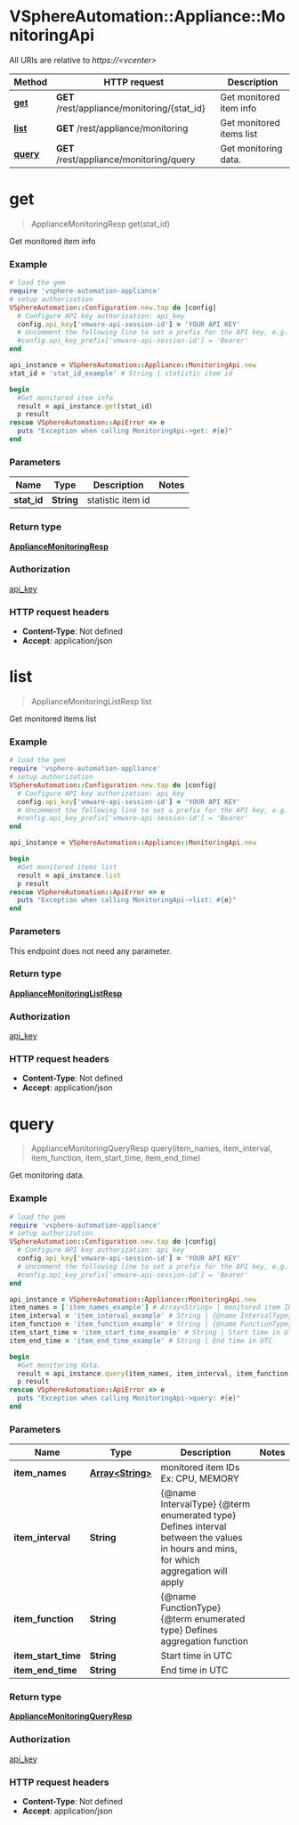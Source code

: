 # VSphereAutomation::Appliance::MonitoringApi

All URIs are relative to *https://&lt;vcenter&gt;*

Method | HTTP request | Description
------------- | ------------- | -------------
[**get**](MonitoringApi.md#get) | **GET** /rest/appliance/monitoring/{stat_id} | Get monitored item info
[**list**](MonitoringApi.md#list) | **GET** /rest/appliance/monitoring | Get monitored items list
[**query**](MonitoringApi.md#query) | **GET** /rest/appliance/monitoring/query | Get monitoring data.


# **get**
> ApplianceMonitoringResp get(stat_id)

Get monitored item info

### Example
```ruby
# load the gem
require 'vsphere-automation-appliance'
# setup authorization
VSphereAutomation::Configuration.new.tap do |config|
  # Configure API key authorization: api_key
  config.api_key['vmware-api-session-id'] = 'YOUR API KEY'
  # Uncomment the following line to set a prefix for the API key, e.g. 'Bearer' (defaults to nil)
  #config.api_key_prefix['vmware-api-session-id'] = 'Bearer'
end

api_instance = VSphereAutomation::Appliance::MonitoringApi.new
stat_id = 'stat_id_example' # String | statistic item id

begin
  #Get monitored item info
  result = api_instance.get(stat_id)
  p result
rescue VSphereAutomation::ApiError => e
  puts "Exception when calling MonitoringApi->get: #{e}"
end
```

### Parameters

Name | Type | Description  | Notes
------------- | ------------- | ------------- | -------------
 **stat_id** | **String**| statistic item id | 

### Return type

[**ApplianceMonitoringResp**](ApplianceMonitoringResp.md)

### Authorization

[api_key](../README.md#api_key)

### HTTP request headers

 - **Content-Type**: Not defined
 - **Accept**: application/json



# **list**
> ApplianceMonitoringListResp list

Get monitored items list

### Example
```ruby
# load the gem
require 'vsphere-automation-appliance'
# setup authorization
VSphereAutomation::Configuration.new.tap do |config|
  # Configure API key authorization: api_key
  config.api_key['vmware-api-session-id'] = 'YOUR API KEY'
  # Uncomment the following line to set a prefix for the API key, e.g. 'Bearer' (defaults to nil)
  #config.api_key_prefix['vmware-api-session-id'] = 'Bearer'
end

api_instance = VSphereAutomation::Appliance::MonitoringApi.new

begin
  #Get monitored items list
  result = api_instance.list
  p result
rescue VSphereAutomation::ApiError => e
  puts "Exception when calling MonitoringApi->list: #{e}"
end
```

### Parameters
This endpoint does not need any parameter.

### Return type

[**ApplianceMonitoringListResp**](ApplianceMonitoringListResp.md)

### Authorization

[api_key](../README.md#api_key)

### HTTP request headers

 - **Content-Type**: Not defined
 - **Accept**: application/json



# **query**
> ApplianceMonitoringQueryResp query(item_names, item_interval, item_function, item_start_time, item_end_time)

Get monitoring data.

### Example
```ruby
# load the gem
require 'vsphere-automation-appliance'
# setup authorization
VSphereAutomation::Configuration.new.tap do |config|
  # Configure API key authorization: api_key
  config.api_key['vmware-api-session-id'] = 'YOUR API KEY'
  # Uncomment the following line to set a prefix for the API key, e.g. 'Bearer' (defaults to nil)
  #config.api_key_prefix['vmware-api-session-id'] = 'Bearer'
end

api_instance = VSphereAutomation::Appliance::MonitoringApi.new
item_names = ['item_names_example'] # Array<String> | monitored item IDs Ex: CPU, MEMORY
item_interval = 'item_interval_example' # String | {@name IntervalType} {@term enumerated type} Defines interval between the values in hours and mins,                    for which aggregation will apply
item_function = 'item_function_example' # String | {@name FunctionType} {@term enumerated type} Defines aggregation function
item_start_time = 'item_start_time_example' # String | Start time in UTC
item_end_time = 'item_end_time_example' # String | End time in UTC

begin
  #Get monitoring data.
  result = api_instance.query(item_names, item_interval, item_function, item_start_time, item_end_time)
  p result
rescue VSphereAutomation::ApiError => e
  puts "Exception when calling MonitoringApi->query: #{e}"
end
```

### Parameters

Name | Type | Description  | Notes
------------- | ------------- | ------------- | -------------
 **item_names** | [**Array&lt;String&gt;**](String.md)| monitored item IDs Ex: CPU, MEMORY | 
 **item_interval** | **String**| {@name IntervalType} {@term enumerated type} Defines interval between the values in hours and mins,                    for which aggregation will apply | 
 **item_function** | **String**| {@name FunctionType} {@term enumerated type} Defines aggregation function | 
 **item_start_time** | **String**| Start time in UTC | 
 **item_end_time** | **String**| End time in UTC | 

### Return type

[**ApplianceMonitoringQueryResp**](ApplianceMonitoringQueryResp.md)

### Authorization

[api_key](../README.md#api_key)

### HTTP request headers

 - **Content-Type**: Not defined
 - **Accept**: application/json



